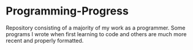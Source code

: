 # Programming-Progress
Repository consisting of a majority of my work as a programmer.  Some programs I wrote when first learning to code and others are much more recent and properly formatted.
